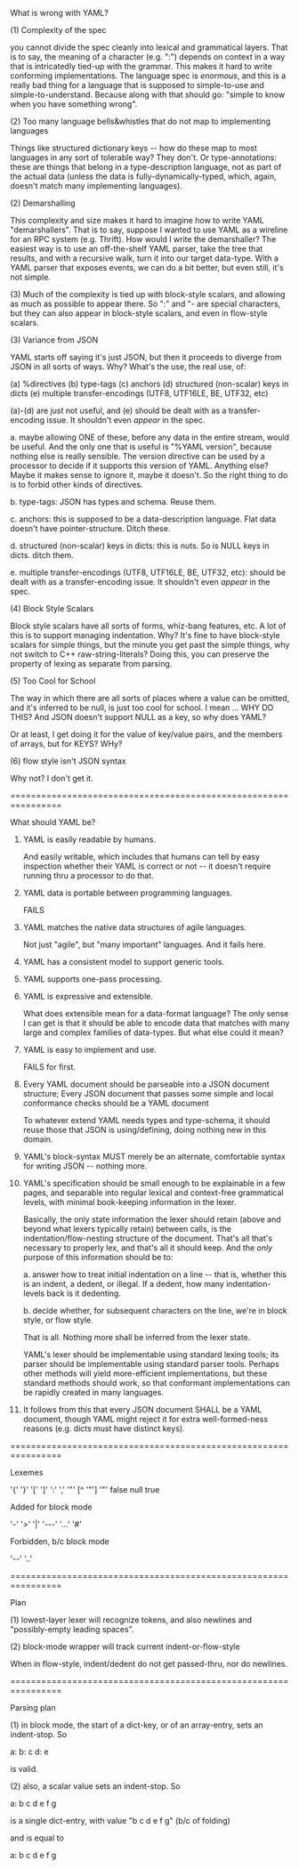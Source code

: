 
What is wrong with YAML?

(1) Complexity of the spec

you cannot divide the spec cleanly into lexical and grammatical
layers.  That is to say, the meaning of a character (e.g. ":") depends
on context in a way that is intricatedly tied-up with the grammar.
This makes it hard to write conforming implementations.  The language
spec is *enormous*, and this is a really bad thing for a language that
is supposed to simple-to-use and simple-to-understand.  Because along
with that should go: "simple to know when you have something wrong".

(2) Too many language bells&whistles that do not map to implementing languages

Things like structured dictionary keys -- how do these map to most
languages in any sort of tolerable way?  They don't.  Or
type-annotations: these are things that belong in a type-description
language, not as part of the actual data (unless the data is
fully-dynamically-typed, which, again, doesn't match many implementing
languages).

(2) Demarshalling

This complexity and size makes it hard to imagine how to write YAML
"demarshallers".  That is to say, suppose I wanted to use YAML as a
wireline for an RPC system (e.g. Thrift).  How would I write the
demarshaller?  The easiest way is to use an off-the-shelf YAML parser,
take the tree that results, and with a recursive walk, turn it into
our target data-type.  With a YAML parser that exposes events, we can
do a bit better, but even still, it's not simple.

(3) Much of the complexity is tied up with block-style scalars, and
allowing as much as possible to appear there.  So ":" and "- are
special characters, but they can also appear in block-style scalars,
and even in flow-style scalars.

(3) Variance from JSON

YAML starts off saying it's just JSON, but then it proceeds to diverge
from JSON in all sorts of ways.  Why?  What's the use, the real use,
of:

  (a) %directives
  (b) type-tags
  (c) anchors
  (d) structured (non-scalar) keys in dicts
  (e) multiple transfer-encodings (UTF8, UTF16LE, BE, UTF32, etc)
  
(a)-(d) are just not useful, and (e) should be dealt with as a
transfer-encoding issue.  It shouldn't even *appear* in the spec.

  a. maybe allowing ONE of these, before any data in the entire
     stream, would be useful.  And the only one that is useful is
     "%YAML version", because nothing else is really sensible.  The
     version directive can be used by a processor to decide if it
     supports this version of YAML.  Anything else?  Maybe it makes
     sense to ignore it, maybe it doesn't.  So the right thing to do
     is to forbid other kinds of directives.
	 
  b. type-tags: JSON has types and schema.  Reuse them.
  
  c. anchors: this is supposed to be a data-description language.
	 Flat data doesn't have pointer-structure.  Ditch these.
	 
  d. structured (non-scalar) keys in dicts: this is nuts.  So is NULL
	keys in dicts.  ditch them.

  e. multiple transfer-encodings (UTF8, UTF16LE, BE, UTF32, etc):
     should be dealt with as a transfer-encoding issue.  It shouldn't even
	 *appear* in the spec.

(4) Block Style Scalars

Block style scalars have all sorts of forms, whiz-bang features, etc.
A lot of this is to support managing indentation.  Why?  It's fine to
have block-style scalars for simple things, but the minute you get
past the simple things, why not switch to C++ raw-string-literals?
Doing this, you can preserve the property of lexing as separate from
parsing.

(5) Too Cool for School

The way in which there are all sorts of places where a value can be
omitted, and it's inferred to be null, is just too cool for school.  I
mean ... WHY DO THIS?  And JSON doesn't support NULL as a key, so why
does YAML?

Or at least, I get doing it for the value of key/value pairs, and the
members of arrays, but for KEYS?  WHy?

(6) flow style isn't JSON syntax

Why not?  I don't get it.

================================================================

What should YAML be?

1. YAML is easily readable by humans.

    And easily writable, which includes that humans can tell by easy
    inspection whether their YAML is correct or not -- it doesn't
    require running thru a processor to do that.

2. YAML data is portable between programming languages.

   FAILS

3. YAML matches the native data structures of agile languages.

   Not just "agile", but "many important" languages.  And it fails here.

4. YAML has a consistent model to support generic tools.
5. YAML supports one-pass processing.
6. YAML is expressive and extensible.

   What does extensible mean for a data-format language?  The only
   sense I can get is that it should be able to encode data that
   matches with many large and complex families of data-types.  But
   what else could it mean?

7. YAML is easy to implement and use.

   FAILS for first.

8. Every YAML document should be parseable into a JSON document structure;
   Every JSON document that passes some simple and local conformance checks
   should be a YAML document

   To whatever extend YAML needs types and type-schema, it should
   reuse those that JSON is using/defining, doing nothing new in this
   domain.

9. YAML's block-syntax MUST merely be an alternate, comfortable syntax
   for writing JSON -- nothing more.

10. YAML's specification should be small enough to be explainable in a
    few pages, and separable into regular lexical and context-free
    grammatical levels, with minimal book-keeping information in the
    lexer.
   
    Basically, the only state information the lexer should retain
    (above and beyond what lexers typically retain) between calls, is
    the indentation/flow-nesting structure of the document.  That's
    all that's necessary to properly lex, and that's all it should
    keep.  And the *only* purpose of this information should be to:
	
	a. answer how to treat initial indentation on a line -- that is,
    whether this is an indent, a dedent, or illegal.  If a dedent, how
    many indentation-levels back is it dedenting.
	
	b. decide whether, for subsequent characters on the line, we're in
    block style, or flow style.

    That is all.  Nothing more shall be inferred from the lexer state.

    YAML's lexer should be implementable using standard lexing tools;
    its parser should be implementable using standard parser tools.
    Perhaps other methods will yield more-efficient implementations,
    but these standard methods should work, so that conformant
    implementations can be rapidly created in many languages.

20. It follows from this that every JSON document SHALL be a YAML
    document, though YAML might reject it for extra well-formed-ness
    reasons (e.g. dicts must have distinct keys).

================================================================

Lexemes

'{' '}' '[' ']' ':' ','
'"' [^ '"'] '"'
false
null
true

<number>

Added for block mode

'-'
'>'
'|'
'---'
'...'
'#'

<raw-strings>

Forbidden, b/c block mode

'--'
'..'

================================================================

Plan

(1) lowest-layer lexer will recognize tokens, and also newlines and
"possibly-empty leading spaces".

(2) block-mode wrapper will track current indent-or-flow-style

When in flow-style, indent/dedent do not get passed-thru, nor do
newlines.

================================================================

Parsing plan

(1) in block mode, the start of a dict-key, or of an array-entry, sets
an indent-stop.  So

a: b: c
   d: e

is valid.

(2) also, a scalar value sets an indent-stop.  So

a: b c d
   e f g

is a single dict-entry, with value "b c d e f g" (b/c of folding)

and is equal to

a:
 b c d
 e f g
